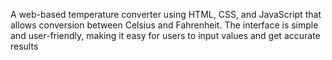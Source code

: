 A web-based temperature converter using HTML, CSS, and JavaScript that allows conversion between Celsius and Fahrenheit. The interface is simple and user-friendly, making it easy for users to input values and get accurate results
